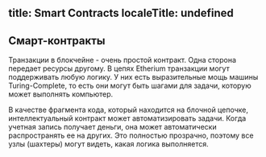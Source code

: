 title: Smart Contracts
localeTitle: undefined
---
## Смарт-контракты

Транзакции в блокчейне - очень простой контракт. Одна сторона передает ресурсы другому. В цепях Etherium транзакции могут поддерживать любую логику. У них есть выразительные мощь машины Turing-Complete, то есть они могут быть шагами для задачи, которую может выполнять компьютер.

В качестве фрагмента кода, который находится на блочной цепочке, интеллектуальный контракт может автоматизировать задачи. Когда учетная запись получает деньги, она может автоматически распространять ее на других. Это полностью прозрачно, поэтому все узлы (шахтеры) могут видеть, какая логика выполняется.
